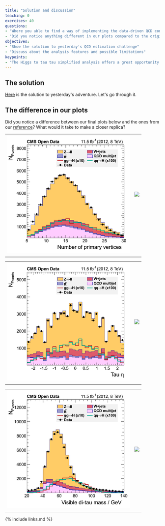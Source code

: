 ```yaml
---
title: "Solution and discussion"
teaching: 0
exercises: 40
questions:
- "Where you able to find a way of implementing the data-driven QCD contribution?"
- "Did you notice anything different in our plots compared to the original ones?"
objectives:
- "Show the solution to yesterday's QCD estimation challenge"
- "Discuss about the analysis features and possible limitations"
keypoints:
- "The Higgs to tau tau simplified analysis offers a great opportunity to learn about the most basic ingredients in an *analysis flow* "
---
```


## The solution

[Here](https://github.com/cms-opendata-workshop/workshop2021-payload-analysisflow/blob/master/EventLoopAnalysis_solution.cxx) is the solution to yesterday's adventure.  Let's go through it.

## The difference in our plots

Did you notice a difference between our final plots below and the ones from our [reference](https://github.com/cms-opendata-analyses/HiggsTauTauNanoAODOutreachAnalysis#analysis-of-higgs-boson-decays-to-two-tau-leptons-using-data-and-simulation-from-the-cms-detector)?  What would it take to make a closer replica?


  <table align="center">
    <tr>
      <th><a href=""><img src="../fig/npv_final.png" style="width: 400px; margin-bottom: 5px;"></a></th>
      <th><a href=""><img src="https://raw.githubusercontent.com/cms-opendata-analyses/HiggsTauTauNanoAODOutreachAnalysis/master/plots/npv.png" style="width: 400px; margin-bottom: 5px;"></a></th>
    </tr>  
</table>

<table align="center">
    <tr>
      <th><a href=""><img src="../fig/eta_2_final.png" style="width: 400px; margin-bottom: 5px;"></a></th>
      <th><a href=""><img src="https://raw.githubusercontent.com/cms-opendata-analyses/HiggsTauTauNanoAODOutreachAnalysis/master/plots/eta_2.png" style="width: 400px; margin-bottom: 5px;"></a></th>
    </tr>  
</table>


<table align="center">
    <tr>
      <th><a href=""><img src="../fig/m_vis_final.png" style="width: 400px; margin-bottom: 5px;"></a></th>
      <th><a href=""><img src="https://raw.githubusercontent.com/cms-opendata-analyses/HiggsTauTauNanoAODOutreachAnalysis/master/plots/m_vis.png" style="width: 400px; margin-bottom: 5px;"></a></th>
    </tr>  
</table>


{% include links.md %}
